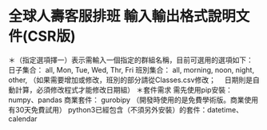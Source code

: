 全球人壽客服排班
輸入輸出格式說明文件(CSR版)
=======================================

＊（指定選項擇一）表示需輸入一個指定的群組名稱，目前可選用的選項如下：
	日子集合： all, Mon, Tue, Wed, Thr, Fri
	班別集合： all, morning, noon, night, other, 
（如果需要增加或修改，班別的部分請從Classes.csv修改；
　日期則是自動計算，必須修改程式才能修改日期組）
＊套件需求 
需先使用pip安裝：numpy、pandas
 商業套件： gurobipy （開發時使用的是免費學術版。商業使用有30天免費試用）
 python3已經包含（不須另外安裝）的套件：datetime、calendar


